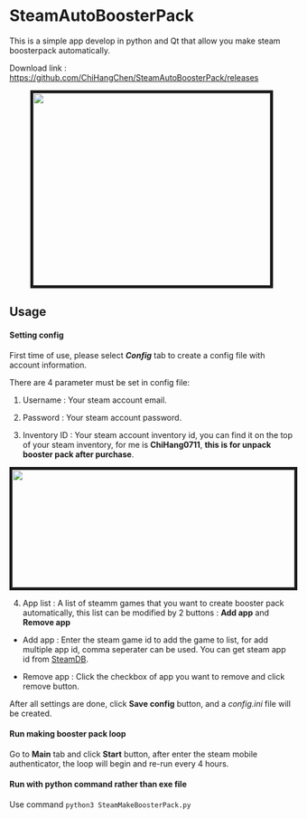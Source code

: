 # SteamAutoBoosterPack
This is a simple app develop in python and Qt that allow you make steam boosterpack automatically.

Download link : https://github.com/ChiHangChen/SteamAutoBoosterPack/releases

<p align="center">
  <img src="img/demo.jpg" width = "420" height = "340" border="5">
</p>

## Usage

#### Setting config

First time of use, please select ***Config*** tab to create a config file with account information.

There are 4 parameter must be set in config file: 

1. Username : Your steam account email.

2. Password : Your steam account password.

3. Inventory ID : Your steam account inventory id, you can find it on the top of your steam inventory, for me is **ChiHang0711**, **this is for unpack booster pack after purchase**.

<p align="center">
  <img src="img/inventory_id.jpg" width = "500" height = "208" border="5">
</p>

4. App list : A list of steamm games that you want to create booster pack automatically, this list can be modified by 2 buttons : **Add app** and **Remove app**
* Add app : Enter the steam game id to add the game to list, for add multiple app id, comma seperater can be used. You can get steam app id from [SteamDB](https://steamdb.info/apps/).

* Remove app : Click the checkbox of app you want to remove and click remove button.

After all settings are done, click **Save config** button, and a *config.ini* file will be created.


#### Run making booster pack loop

Go to **Main** tab and click **Start** button, after enter the steam mobile authenticator, the loop will begin and re-run every 4 hours.

#### Run with python command rather than exe file

Use command `python3 SteamMakeBoosterPack.py`
